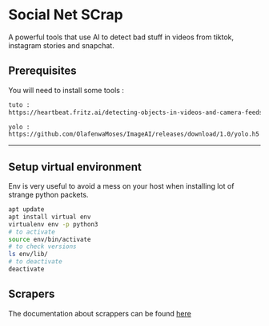 # Social Net SCrap

A powerful tools that use AI to detect bad stuff in videos from tiktok, instagram stories and snapchat.

## Prerequisites

You will need to install some tools : 
```bash
tuto : 
https://heartbeat.fritz.ai/detecting-objects-in-videos-and-camera-feeds-using-keras-opencv-and-imageai-c869fe1ebcdb

yolo : 
https://github.com/OlafenwaMoses/ImageAI/releases/download/1.0/yolo.h5
```


-------

## Setup virtual environment

Env is very useful to avoid a mess on your host when installing lot of strange python packets.

```bash
apt update
apt install virtual env
virtualenv env -p python3
# to activate
source env/bin/activate
# to check versions
ls env/lib/
# to deactivate
deactivate
```

## Scrapers

The documentation about scrappers can be found [here](./Scrapers.md)
